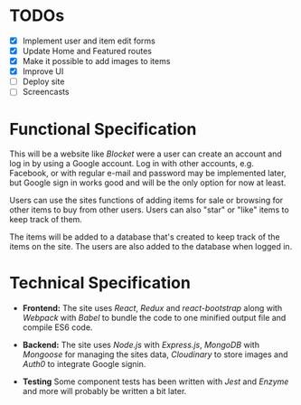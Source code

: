 # TODOs

-   [x] Implement user and item edit forms
-   [x] Update Home and Featured routes
-   [x] Make it possible to add images to items
-   [x] Improve UI
-   [ ] Deploy site
-   [ ] Screencasts

# Functional Specification

This will be a website like _Blocket_ were a user can create an account and log in by using a Google account. Log in with other accounts, e.g. Facebook, or with regular e-mail and password may be implemented later, but Google sign in works good and will be the only option for now at least.

Users can use the sites functions of adding items for sale or browsing for other items to buy from other users. Users can also "star" or "like" items to keep track of them.

The items will be added to a database that's created to keep track of the items on the site. The users are also added to the database when logged in.

# Technical Specification

-   **Frontend:** The site uses _React_, _Redux_ and _react-bootstrap_ along with _Webpack_ with _Babel_ to bundle the code to one minified output file and compile ES6 code.

-   **Backend:** The site uses _Node.js_ with _Express.js_, _MongoDB_ with _Mongoose_ for managing the sites data, _Cloudinary_ to store images and _Auth0_ to integrate Google signin.

-   **Testing** Some component tests has been written with _Jest_ and _Enzyme_ and more will probably be written a bit later.
